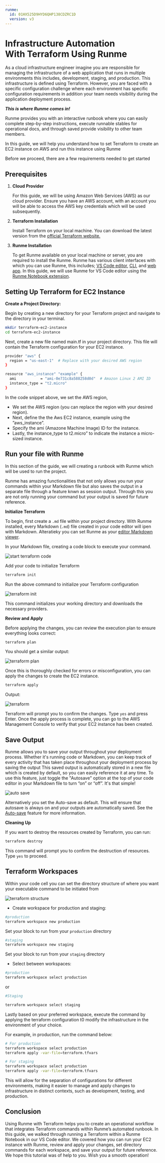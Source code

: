 ```yaml
---
runme:
  id: 01HX525D9HYD6QHP138CDZRC1D
  version: v3
---
```


# Infrastructure Automation With Terraform Using Runme

As a cloud infrastructure engineer imagine you are responsible for managing the infrastructure of a web application that runs in multiple environments this includes, development, staging, and production. This infrastructure is defined using Terraform. However, you are faced with a specific configuration challenge where each environment has specific configuration requirements in addition your team needs visibility during the application deployment process.

***This is where Runme comes in!***

Runme provides you with an interactive runbook where you can easily complete step-by-step instructions, execute runnable stables for operational docs, and through saved provide visibility to other team members.

In this guide, we will help you understand how to set Terraform to create an EC2 instance on AWS and run this instance using Runme

Before we proceed, there are a few requirements needed to get started

## **Prerequisites**

1. **Cloud Provider**

   For this guide, we will be using Amazon Web Services (AWS) as our cloud provider. Ensure you have an AWS account, with an account you will be able to access the AWS key credentials which will be used subsequently.

2. **Terraform Installation**

   Install Terraform on your local machine. You can download the latest version from the [official Terraform website.](https://developer.hashicorp.com/terraform/tutorials/aws-get-started/install-cli)

3. **Runme Installation**

   To get Runme available on your local machine or server, you are required to install the Runme. Runme has various client interfaces with which you can use Runme, this includes; [VS Code editor](../installation/installrunme.md), [CLI](../installation/runmecli.md), and [web app](../how-runme-works/web.md). In this guide, we will use Runme for VS Code editor using the [Runme Notebook extension](../how-runme-works/vscode.md).

## **Setting Up Terraform for EC2 Instance**

**Create a Project Directory:**

Begin by creating a new directory for your Terraform project and navigate to the directory in your terminal.

```sh {"id":"01HPPVN521NV378FM42N6FA9B8"}
mkdir terraform-ec2-instance
cd terraform-ec2-instance
```

Next, create a new file named main.tf in your project directory. This file will contain the Terraform configuration for your EC2 instance.

```sh {"id":"01HPPVN521WAPSS4TR5EX0JZM0"}
provider "aws" {
  region = "us-east-1"  # Replace with your desired AWS region
}

resource "aws_instance" "example" {
  ami           = "ami-0e731c8a588258d0d"  # Amazon Linux 2 AMI ID
  instance_type = "t2.micro"
}
```

In the code snippet above, we set the AWS region,

- We set the AWS region (you can replace the region with your desired region).
- Next, define the the Aws EC2 instance, example using the ”aws_instance”.
- Specify the ami (Amazone Machine Image) ID for the instance.
- Lastly, the instance_type to t2.micro” to indicate the instance a micro-sized instance.

## **Run your file with Runme**

In this section of the guide, we will creating a runbook with Runme which will be used to run the project.

Runme has amazing functionalities that not only allows  you run your commands within your Markdown file but also saves the output in a separate file through a feature knwn as session output.
Through this you are not only running your command but your output is saved for future reference.

**Initialize Terraform**

To begin, first create a `.md` file within your project directory. With Runme installed, every Markdown (`.md`) file created in your code editor will ipen with Markdown. Alteratieky you can set Runme as your [editor Markdown viewer](../installation/installrunme#how-to-set-vs-code-as-your-default-markdown-viewer).

In your Markdown file, creating a code block to execute your command.

![start terraform code](../../static/img/guide-page/runm-terraform-code.png)

Add your code to initialize Terraform

```sh {"id":"01HPPVN521G7D9D2TP25XQWKPQ"}
terraform init
```

Run the above  command to initialize your Terraform configuration

![terraform init](../../static/img/guide-page/terrraform-init.png)

This command initializes your working directory and downloads the necessary providers.

**Review and Apply**

Before applying the changes, you can review the execution plan to ensure everything looks correct:

```sh {"id":"01HPPVN5219N10HWNKZXN1Y84A"}
terraform plan
```

You should get a similar output:

![terraform plan](../../static/img/guide-page/terraform-plan.png)

Once this is thoroughly checked for errors or misconfiguration, you can apply the changes to create the EC2 instance.

```sh {"id":"01HPPVN521WJGE2J9H910RNXNP"}
terraform apply
```

Output:

![terraform](../../static/img/guide-page/terrraform-apply.png)

Terraform will prompt you to confirm the changes. Type `yes` and press Enter. Once the apply process is complete, you can go to the AWS Management Console to verify that your EC2 instance has been created.

## **Save Output**

Runme allows you to save your output throughout your deployment process.  Whether it's running code or Markdown, you can keep track of every activity that has taken place throughout your deployment process by saving the output
This saved output is automatically stored in a new file which is created by default, so you can easily reference it at any time.
To use this feature, just toggle the "Autosave" option at the top of your code editor in your Markdown file to turn “on” or “off”. It's that simple!

![auto save](../../static/img/guide-page/runme-autosave.png)

Alternatively you set the Auto-save as default. This will ensure that autosave is always on and your outputs are automatically saved. See the [Auto-save](../configuration/auto-save.md) feature for more information.

**Cleaning Up**

If you want to destroy the resources created by Terraform, you can run:

```sh {"id":"01HPPVN521T99NSTVPRQAJHE36"}
terraform destroy
```

This command will prompt you to confirm the destruction of resources. Type `yes` to proceed.

## **Terraform Workspaces**

Within your code cell you can set the directory structure of where you want your executable command to be initiated from

![terraform structure](../../static/img/terraform-structure.png)

- Create workspace for production and staging:

```sh {"id":"01HPPVN521ZCD3HX1SGCR7544X"}
#production
terraform workspace new production
```

Set your block to run from your `production` directory

```sh {"id":"01HPPVN5212VTQBJWMYWXX3NWE"}
#staging
terraform workspace new staging
```

Set your block to run from your `staging` directory

- Select between workspaces:

```sh {"id":"01HPPVN5219P79KAJ0ANQMRECT"}
#production
terraform workspace select production
```

or

```sh {"id":"01HPPVN52141RSC7WD2M6JZ323"}
#Staging

terraform workspace select staging
```

Lastly based on your preferred workspace, execute the command by applying the terraform configuration t0 modify the infrastructure in the environment of your choice.

For example, in production, run the command below:

```sh {"id":"01HPPVN521RJ1ZVZVVYGTYNNGJ"}
# For production
terraform workspace select production
terraform apply -var-file=terraform.tfvars
```

```sh {"id":"01HPPVN521FKVYQWW8Y3GME5JV"}
# For staging
terraform workspace select production
terraform apply -var-file=terraform.tfvars
```

This will allow for the separation of configurations for different environments, making it easier to manage and apply changes to infrastructure in distinct contexts, such as development, testing, and production.

## **Conclusion**

Using Runme with Terraform helps you to create an operational workflow that integrates Terraform commands within Runme’s automated runbook. In this guide, we walked through running a Terraform within a Runme Notebook in our VS Code editor. We covered how you can run your EC2 instance with Runme, review and apply your changes, set directory commands for each workspace, and save your output for future reference. We hope this tutorial was of help to you. Wish you a smooth operation!

